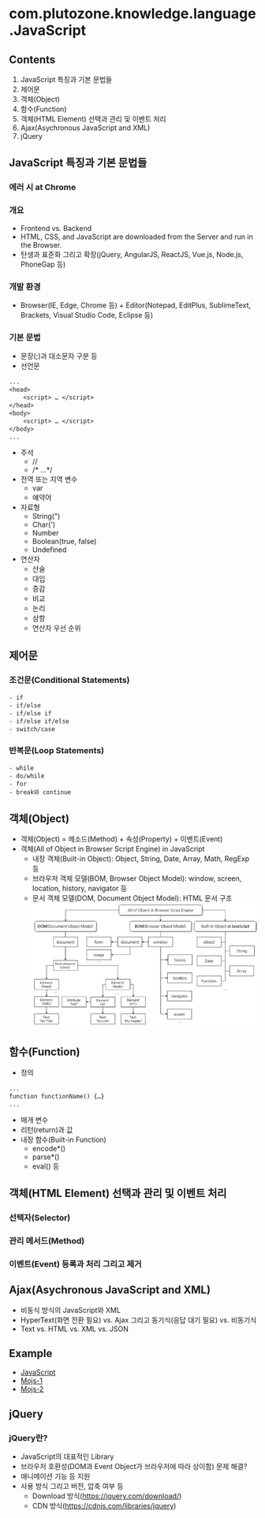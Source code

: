 # com.plutozone.knowledge.language.JavaScript


## Contents
1. JavaScript 특징과 기본 문법들
2. 제어문
3. 객체(Object)
4. 함수(Function)
5. 객체(HTML Element) 선택과 관리 및 이벤트 처리
6. Ajax(Asychronous JavaScript and XML)
7. jQuery


## JavaScript 특징과 기본 문법들
### 에러 시 at Chrome

### 개요
- Frontend vs. Backend
- HTML, CSS, and JavaScript are downloaded from the Server and run in the Browser.
- 탄생과 표준화 그리고 확장(jQuery, AngularJS, ReactJS, Vue.js, Node.js, PhoneGap 등)

### 개발 환경
- Browser(IE, Edge, Chrome 등) + Editor(Notepad, EditPlus, SublimeText, Brackets, Visual Studio Code, Eclipse 등)

### 기본 문법
- 문장(;)과 대소문자 구분 등
- 선언문

```
...
<head>
	<script> … </script>
</head>
<body>
	<script> … </script>
</body>
...
```

- 주석
	- //
	- /* …*/
- 전역 또는 지역 변수
	- var
	- 예약어
- 자료형
	- String(")
	- Char(')
	- Number
	- Boolean(true, false)
	- Undefined
- 연산자
	- 산술
	- 대입
	- 증감
	- 비교
	- 논리
	- 삼항
	- 연산자 우선 순위


## 제어문
### 조건문(Conditional Statements)
	- if
	- if/else
	- if/else if
	- if/else if/else
	- switch/case

### 반복문(Loop Statements)
	- while
	- do/while
	- for
	- break와 continue


## 객체(Object)
- 객체(Object) = 메소드(Method) + 속성(Property) + 이벤트(Event)
- 객체(All of Object in Browser Script Engine) in JavaScript
	- 내장 객체(Built-in Object): Object, String, Date, Array, Math, RegExp 등
	- 브라우저 객체 모델(BOM, Browser Object Model): window, screen, location, history, navigator 등
	- 문서 객체 모델(DOM, Document Object Model): HTML 문서 구조
![Object](./image/js/object.png)


## 함수(Function)
- 정의

```
...
function functionName() {…}
...
```

- 매개 변수
- 리턴(return)과 값
- 내장 함수(Built-in Function)
	- encode*()
	- parse*()
	- eval() 등


## 객체(HTML Element) 선택과 관리 및 이벤트 처리
### 선택자(Selector)
### 관리 메서드(Method)
### 이벤트(Event) 등록과 처리 그리고 제거


## Ajax(Asychronous JavaScript and XML)
- 비동식 방식의 JavaScript와 XML
- HyperText(화면 전환 필요) vs. Ajax 그리고 동기식(응답 대기 필요) vs. 비동기식
- Text vs. HTML vs. XML vs. JSON


## Example
- [JavaScript](/WebContent/knowledge/language/js/default.html)
- [Mojs-1](/WebContent/knowledge/language/js/mojs-1.html)
- [Mojs-2](/WebContent/knowledge/language/js/mojs-2.html)


## jQuery
### jQuery란?
- JavaScript의 대표적인 Library
- 브라우저 호환성(DOM과 Event Object가 브라우저에 따라 상이함) 문제 해결?
- 애니메이션 기능 등 지원
- 사용 방식 그리고 버전, 압축 여부 등
	- Download 방식(https://jquery.com/download/)
	- CDN 방식(https://cdnjs.com/libraries/jquery)